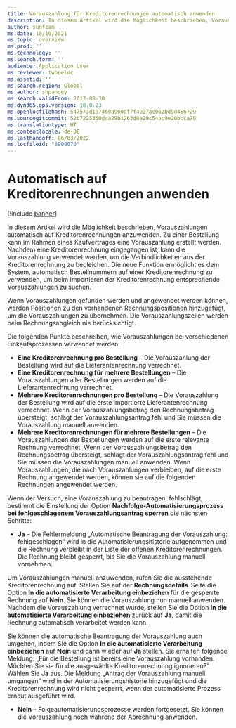 ```yaml
---
title: Vorauszahlung für Kreditorenrechnungen automatisch anwenden
description: In diesem Artikel wird die Möglichkeit beschrieben, Vorauszahlungen automatisch auf Kreditorenrechnungen anzuwenden.
author: sunfzam
ms.date: 10/19/2021
ms.topic: overview
ms.prod: ''
ms.technology: ''
ms.search.form: ''
audience: Application User
ms.reviewer: twheeloc
ms.assetid: ''
ms.search.region: Global
ms.author: shpandey
ms.search.validFrom: 2017-08-30
ms.dyn365.ops.version: 10.0.23
ms.openlocfilehash: 547573d187460a900df7f4927ac062bd9d456729
ms.sourcegitcommit: 52b7225350daa29b1263d8e29c54ac9e20bcca70
ms.translationtype: HT
ms.contentlocale: de-DE
ms.lasthandoff: 06/03/2022
ms.locfileid: "8900070"
---
```

# <a name="automatically-apply-to-vendor-invoices"></a>Automatisch auf Kreditorenrechnungen anwenden

[!include [banner](../includes/banner.md)]

In diesem Artikel wird die Möglichkeit beschrieben, Vorauszahlungen automatisch auf Kreditorenrechnungen anzuwenden. Zu einer Bestellung kann im Rahmen eines Kaufvertrages eine Vorauszahlung erstellt werden. Nachdem eine Kreditorenrechnung eingegangen ist, kann die Vorauszahlung verwendet werden, um die Verbindlichkeiten aus der Kreditorenrechnung zu begleichen. Die neue Funktion ermöglicht es dem System, automatisch Bestellnummern auf einer Kreditorenrechnung zu verwenden, um beim Importieren der Kreditorenrechnung entsprechende Vorauszahlungen zu suchen.

Wenn Vorauszahlungen gefunden werden und angewendet werden können, werden Positionen zu den vorhandenen Rechnungspositionen hinzugefügt, um die Vorauszahlungen zu übernehmen. Die Vorauszahlungszeilen werden beim Rechnungsabgleich nie berücksichtigt.

Die folgenden Punkte beschreiben, wie Vorauszahlungen bei verschiedenen Einkaufsprozessen verwendet werden:

- **Eine Kreditorenrechnung pro Bestellung** – Die Vorauszahlung der Bestellung wird auf die Lieferantenrechnung verrechnet.
- **Eine Kreditorenrechnung für mehrere Bestellungen** – Die Vorauszahlungen aller Bestellungen werden auf die Lieferantenrechnung verrechnet.
- **Mehrere Kreditorenrechnungen pro Bestellung** – Die Vorauszahlung der Bestellung wird auf die erste importierte Lieferantenrechnung verrechnet. Wenn der Vorauszahlungsbetrag den Rechnungsbetrag übersteigt, schlägt der Vorauszahlungsantrag fehl und Sie müssen die Vorauszahlung manuell anwenden.
- **Mehrere Kreditorenrechnungen für mehrere Bestellungen** – Die Vorauszahlungen der Bestellungen werden auf die erste relevante Rechnung verrechnet. Wenn der Vorauszahlungsbetrag den Rechnungsbetrag übersteigt, schlägt der Vorauszahlungsantrag fehl und Sie müssen die Vorauszahlungen manuell anwenden. Wenn Vorauszahlungen, die nach Vorauszahlungen verbleiben, auf die erste Rechnung angewendet werden, können sie auf die folgenden Rechnungen angewendet werden.

Wenn der Versuch, eine Vorauszahlung zu beantragen, fehlschlägt, bestimmt die Einstellung der Option **Nachfolge-Automatisierungsprozess bei fehlgeschlagenem Vorauszahlungsantrag sperren** die nächsten Schritte:

- **Ja** – Die Fehlermeldung „Automatische Beantragung der Vorauszahlung: fehlgeschlagen“ wird in die Automatisierungshistorie aufgenommen und die Rechnung verbleibt in der Liste der offenen Kreditorenrechnungen. Die Rechnung bleibt gesperrt, bis Sie die Vorauszahlung manuell vornehmen.

Um Vorauszahlungen manuell anzuwenden, rufen Sie die ausstehende Kreditorenrechnung auf. Stellen Sie auf der **Rechnungsdetails**-Seite die Option **In die automatisierte Verarbeitung einbeziehen** für die gesperrte Rechnung auf **Nein**. Sie können die Vorauszahlung nun manuell anwenden. Nachdem die Vorauszahlung verrechnet wurde, stellen Sie die Option **In die automatisierte Verarbeitung einbeziehen** zurück auf **Ja**, damit die Rechnung automatisch verarbeitet werden kann.

Sie können die automatische Beantragung der Vorauszahlung auch umgehen, indem Sie die Option **In die automatisierte Verarbeitung einbeziehen** auf **Nein** und dann wieder auf **Ja** stellen. Sie erhalten folgende Meldung: „Für die Bestellung ist bereits eine Vorauszahlung vorhanden. Möchten Sie sie für die ausgewählte Kreditorenrechnung ignorieren?“ Wählen Sie **Ja** aus. Die Meldung „Antrag der Vorauszahlung manuell umgangen“ wird in der Automatisierungshistorie hinzugefügt und die Kreditorenrechnung wird nicht gesperrt, wenn der automatisierte Prozess erneut ausgeführt wird.

- **Nein** – Folgeautomatisierungsprozesse werden fortgesetzt. Sie können die Vorauszahlung noch während der Abrechnung anwenden.
